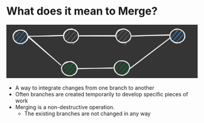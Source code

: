 # What does it mean to Merge?

![](img/merge01.png)

* A way to integrate changes from one branch to another
* Often branches are created temporarily to develop specific pieces of work
* Merging is a non-destructive operation. 
  * The existing branches are not changed in any way